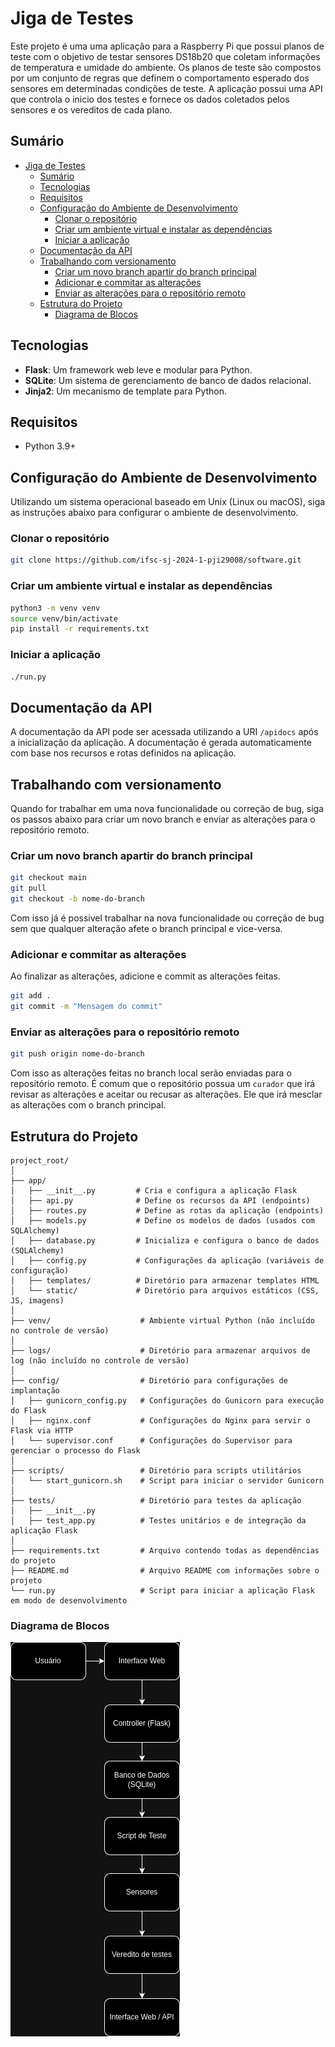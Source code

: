 # Jiga de Testes
Este projeto é uma uma aplicação para a Raspberry Pi que possui planos de teste com o objetivo de testar sensores DS18b20 que coletam informações de temperatura e umidade do ambiente. Os planos de teste são compostos por um conjunto de regras que definem o comportamento esperado dos sensores em determinadas condições de teste. A aplicação possui uma API que controla o inicio dos testes e fornece os dados coletados pelos sensores e os vereditos de cada plano.

## Sumário

- [Jiga de Testes](#jiga-de-testes)
  - [Sumário](#sumário)
  - [Tecnologias](#tecnologias)
  - [Requisitos](#requisitos)
  - [Configuração do Ambiente de Desenvolvimento](#configuração-do-ambiente-de-desenvolvimento)
    - [Clonar o repositório](#clonar-o-repositório)
    - [Criar um ambiente virtual e instalar as dependências](#criar-um-ambiente-virtual-e-instalar-as-dependências)
    - [Iniciar a aplicação](#iniciar-a-aplicação)
  - [Documentação da API](#documentação-da-api)
  - [Trabalhando com versionamento](#trabalhando-com-versionamento)
    - [Criar um novo branch apartir do branch principal](#criar-um-novo-branch-apartir-do-branch-principal)
    - [Adicionar e commitar as alterações](#adicionar-e-commitar-as-alterações)
    - [Enviar as alterações para o repositório remoto](#enviar-as-alterações-para-o-repositório-remoto)
  - [Estrutura do Projeto](#estrutura-do-projeto)
    - [Diagrama de Blocos](#diagrama-de-blocos)



## Tecnologias

- **Flask**: Um framework web leve e modular para Python.
- **SQLite**: Um sistema de gerenciamento de banco de dados relacional.
- **Jinja2**: Um mecanismo de template para Python.

## Requisitos

- Python 3.9+

## Configuração do Ambiente de Desenvolvimento

Utilizando um sistema operacional baseado em Unix (Linux ou macOS), siga as instruções abaixo para configurar o ambiente de desenvolvimento.

### Clonar o repositório

```bash
git clone https://github.com/ifsc-sj-2024-1-pji29008/software.git
```

### Criar um ambiente virtual e instalar as dependências

```bash
python3 -m venv venv
source venv/bin/activate
pip install -r requirements.txt
```

### Iniciar a aplicação

```bash
./run.py
```

## Documentação da API

A documentação da API pode ser acessada utilizando a URI `/apidocs` após a inicialização da aplicação. A documentação é gerada automaticamente com base nos recursos e rotas definidos na aplicação.

## Trabalhando com versionamento
Quando for trabalhar em uma nova funcionalidade ou correção de bug, siga os passos abaixo para criar um novo branch e enviar as alterações para o repositório remoto.

### Criar um novo branch apartir do branch principal

```bash
git checkout main
git pull
git checkout -b nome-do-branch
```
Com isso já é possivel trabalhar na nova funcionalidade ou correção de bug sem que qualquer alteração afete o branch principal e vice-versa.

### Adicionar e commitar as alterações
Ao finalizar as alterações, adicione e commit as alterações feitas.

```bash
git add .
git commit -m "Mensagem do commit"
```

### Enviar as alterações para o repositório remoto

```bash
git push origin nome-do-branch
```
Com isso as alterações feitas no branch local serão enviadas para o repositório remoto. É comum que o repositório possua um `curador` que irá revisar as alterações e aceitar ou recusar as alterações. Ele que irá mesclar as alterações com o branch principal.


## Estrutura do Projeto

```
project_root/
│
├── app/
│   ├── __init__.py         # Cria e configura a aplicação Flask
│   ├── api.py              # Define os recursos da API (endpoints)
│   ├── routes.py           # Define as rotas da aplicação (endpoints)
│   ├── models.py           # Define os modelos de dados (usados com SQLAlchemy)
│   ├── database.py         # Inicializa e configura o banco de dados (SQLAlchemy)
│   ├── config.py           # Configurações da aplicação (variáveis de configuração)
│   ├── templates/          # Diretório para armazenar templates HTML
│   └── static/             # Diretório para arquivos estáticos (CSS, JS, imagens)
│
├── venv/                    # Ambiente virtual Python (não incluído no controle de versão)
│
├── logs/                    # Diretório para armazenar arquivos de log (não incluído no controle de versão)
│
├── config/                  # Diretório para configurações de implantação
│   ├── gunicorn_config.py   # Configurações do Gunicorn para execução do Flask
│   ├── nginx.conf           # Configurações do Nginx para servir o Flask via HTTP
│   └── supervisor.conf      # Configurações do Supervisor para gerenciar o processo do Flask
│
├── scripts/                 # Diretório para scripts utilitários
│   └── start_gunicorn.sh    # Script para iniciar o servidor Gunicorn
│
├── tests/                   # Diretório para testes da aplicação
│   ├── __init__.py
│   ├── test_app.py          # Testes unitários e de integração da aplicação Flask
│
├── requirements.txt         # Arquivo contendo todas as dependências do projeto
├── README.md                # Arquivo README com informações sobre o projeto
└── run.py                   # Script para iniciar a aplicação Flask em modo de desenvolvimento

```
### Diagrama de Blocos

![Diagrama de Blocos](software.drawio.png)
